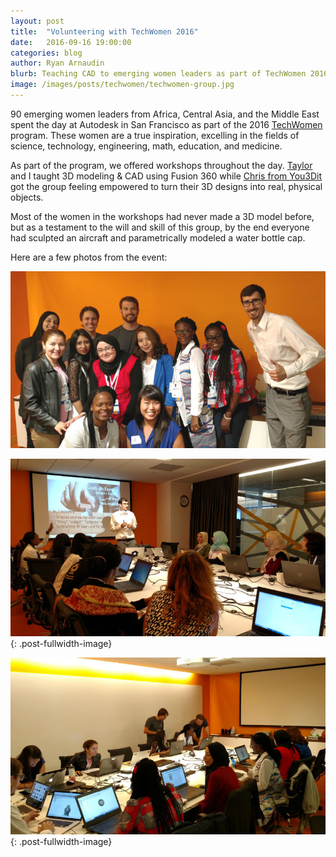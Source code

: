 ```yaml
---
layout: post
title:  "Volunteering with TechWomen 2016"
date:   2016-09-16 19:00:00
categories: blog
author: Ryan Arnaudin
blurb: Teaching CAD to emerging women leaders as part of TechWomen 2016.
image: /images/posts/techwomen/techwomen-group.jpg
---
```

90 emerging women leaders from Africa, Central Asia, and the Middle East spent the day at Autodesk in San Francisco as part of the 2016 [TechWomen](https://www.techwomen.org/) program. These women are a true inspiration, excelling in the fields of science, technology, engineering, math, education, and medicine. 

As part of the program, we offered workshops throughout the day. [Taylor](https://twitter.com/taylor_stein) and I taught 3D modeling & CAD using Fusion 360 while [Chris from You3Dit](https://www.you3dit.com/) got the group feeling empowered to turn their 3D designs into real, physical objects. 

Most of the women in the workshops had never made a 3D model before, but as a testament to the will and skill of this group, by the end everyone had sculpted an aircraft and parametrically modeled a water bottle cap. 

Here are a few photos from the event:

![Group shot at the TechWomen 2016 CAD workshop](/images/posts/techwomen/techwomen-group.jpg)

![Chris from You3Dit](/images/posts/techwomen/techwomen-you3dit.jpg)
{: .post-fullwidth-image}

![Teaching 3D modeling](/images/posts/techwomen/techwomen-3d-cad-workshop.jpg)
{: .post-fullwidth-image}
